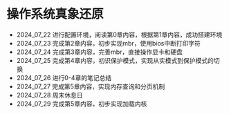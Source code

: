 # 操作系统真象还原
 - 2024_07_22  进行配置环境，阅读第0章内容，根据第1章内容，成功搭建环境
 - 2024_07_23  完成第2章内容，初步实现mbr，使用bios中断打印字符
 - 2024_07_24  完成第3章内容，完善mbr，直接操作显卡和硬盘
 - 2024_07_25  完成第4章内容，初识保护模式，实现从实模式到保护模式的切换
 - 2024_07_26  进行0-4章的笔记总结
 - 2024_07_27  完成第5章内容，实现内存查询和分页机制
 - 2024_07_28  周末休息日
 - 2024_07_29  完成第5章内容，初步实现加载内核